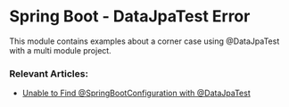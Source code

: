 # Spring Boot - DataJpaTest Error

This module contains examples about a corner case using @DataJpaTest with a multi module project.

### Relevant Articles: 
- [Unable to Find @SpringBootConfiguration with @DataJpaTest](https://www.surya.com/spring-boot-unable-to-find-springbootconfiguration-with-datajpatest)
